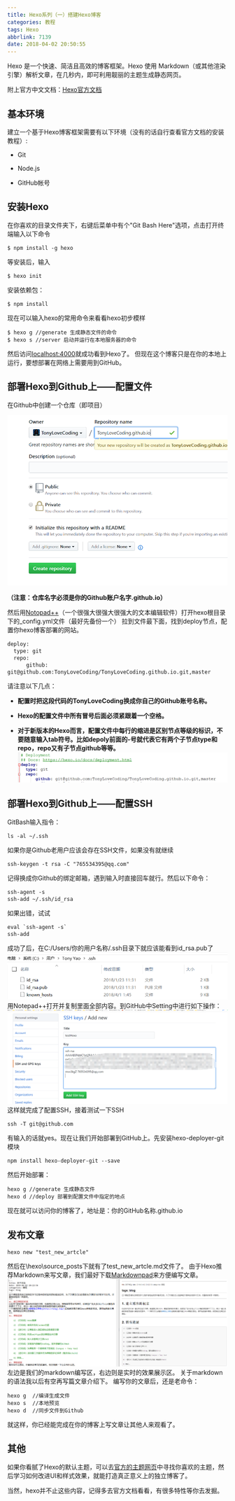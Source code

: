 ```yaml
---
title: Hexo系列（一）搭建Hexo博客
categories: 教程
tags: Hexo
abbrlink: 7139
date: 2018-04-02 20:50:55
---
```

Hexo 是一个快速、简洁且高效的博客框架。Hexo 使用 Markdown（或其他渲染引擎）解析文章，在几秒内，即可利用靓丽的主题生成静态网页。

附上官方中文文档：[Hexo官方文档](https://hexo.io/zh-cn/docs/)

## 基本环境

建立一个基于Hexo博客框架需要有以下环境（没有的话自行查看官方文档的安装教程）:

* Git

* Node.js

* GitHub帐号

## 安装Hexo
在你喜欢的目录文件夹下，右键后菜单中有个"Git Bash Here"选项，点击打开终端输入以下命令

	$ npm install -g hexo
等安装后，输入

	$ hexo init
安装依赖包：

	$ npm install
现在可以输入hexo的常用命令来看看hexo初步模样

	$ hexo g //generate 生成静态文件的命令
	$ hexo s //server 启动并运行在本地服务器的命令
然后访问[localhost:4000](localhost:4000)就成功看到Hexo了。
但现在这个博客只是在你的本地上运行，要想部署在网络上需要用到GitHub。

## 部署Hexo到Github上——配置文件
在Github中创建一个仓库（即项目）

![建立仓库](/img/hexo_1_1.png)

**（注意：仓库名字必须是你的Github账户名字.github.io）**

然后用[Notopad++](https://notepad-plus-plus.org/)（一个很强大很强大很强大的文本编辑软件）打开hexo根目录下的_config.yml文件（最好先备份一个）
拉到文件最下面，找到deploy节点，配置你hexo博客部署的网站。

	deploy:
	  type: git
	  repo:
	      github: git@github.com:TonyLoveCoding/TonyLoveCoding.github.io.git,master
请注意以下几点：

* **配置时把这段代码的TonyLoveCoding换成你自己的Github账号名称。**

* **Hexo的配置文件中所有冒号后面必须紧跟着一个空格。**

* **对于新版本的Hexo而言，配置文件中每行的缩进是区别节点等级的标识，不要随意输入tab符号。比如depoly前面的-号就代表它有两个子节点type和repo，repo又有子节点github等等。**
![配置](/img/hexo_1_2.png)

## 部署Hexo到Github上——配置SSH
GitBash输入指令：

	ls -al ~/.ssh
如果你是Github老用户应该会存在SSH文件，如果没有就继续

	ssh-keygen -t rsa -C "765534395@qq.com"
记得换成你Github的绑定邮箱，遇到输入时直接回车就行。然后以下命令：

	ssh-agent -s
	ssh-add ~/.ssh/id_rsa
如果出错，试试

	eval `ssh-agent -s`
	ssh-add
成功了后，在C:/Users/你的用户名称/.ssh目录下就应该能看到id_rsa.pub了
![SSH](/img/hexo_1_3.png)
用Notepad++打开并复制里面全部内容。到GitHub中Setting中进行如下操作：
![填写SSH](/img/hexo_1_4.png)
这样就完成了配置SSH，接着测试一下SSH

	ssh -T git@github.com

有输入的话就yes。现在让我们开始部署到GitHub上。先安装hexo-deployer-git模块

	npm install hexo-deployer-git --save
然后开始部署：

	hexo g //generate 生成静态文件
	hexo d //deploy 部署到配置文件中指定的地点

现在就可以访问你的博客了，地址是：你的GitHub名称.github.io
## 发布文章
	hexo new "test_new_artcle"
然后在\hexo\source\_posts下就有了test_new_artcle.md文件了。
由于Hexo推荐Markdown来写文章，我们最好下载[Markdownpad](http://markdownpad.com/download.html)来方便编写文章。
![markdownpad](/img/hexo_1_5.png)
左边是我们的markdown编写区，右边则是实时的效果展示区。
关于markdown的语法我以后有空再写篇文章介绍下。
编写你的文章后，还是老命令：

	hexo g 	//编译生成文件
	hexo s	//本地预览
	hexo d	//同步文件到Github
就这样，你已经能完成在你的博客上写文章让其他人来观看了。

## 其他
如果你看腻了Hexo的默认主题，可以去[官方的主题网页](https://hexo.io/themes/)中寻找你喜欢的主题，然后学习如何改进UI和样式效果，就能打造真正意义上的独立博客了。

当然，hexo并不止这些内容，记得多去官方文档看看，有很多特性等你去发掘。

